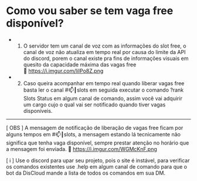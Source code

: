 # Como vou saber se tem vaga free disponível?

- 1) O servidor tem um canal de voz com as informações do slot free, o canal de voz não atualiza em tempo real por causa do limite da API do discord, porem o canal existe pra fins de informações visuais em quesito da capacidade máxima das vagas free<br>🔗 https://i.imgur.com/liIPo8Z.png<br>

- 2) Caso queira acompanhar em tempo real quando liberar vagas free basta ler o canal #📫┃slots em seguida executar o comando ?rank Slots Status em algum canal de comando, assim você vai adquirir um cargo cujo o qual vai ser notificado quando tiver vagas disponíveis.

---

[ OBS ] A mensagem de notificação de liberação de vagas free ficam por alguns tempos em #📫┃slots, a mensagem estando lá tecnicamente não significa que tenha vaga disponível, sempre prestar atenção no horário que a mensagem foi enviada.
:link: https://i.imgur.com/WGMcKnF.png

[ i ]  Use o discord para upar seu projeto, pois o site é instável, para verificar os comandos existentes use .help em algum canal de comando para que o bot da DisCloud mande a lista de todos os comandos em sua DM.